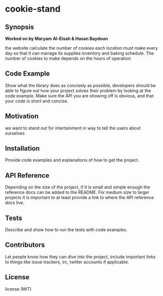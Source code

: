# cookie-stand
##  **Synopsis**
**Worked on by Maryam Al-Eisah & Hasan Baydoun**


the website calculate the number of cookies each location must make every day so that it can manage its supplies inventory and baking schedule. The number of cookies to make depends on the hours of operation 


## **Code Example**
Show what the library does as concisely as possible, developers should be able to figure out how your project solves their problem by looking at the code example. Make sure the API you are showing off is obvious, and that your code is short and concise.

## **Motivation**
we want to stand out for intertainment in way to tell the users about ourselves

## **Installation**
Provide code examples and explanations of how to get the project.

## **API Reference**
Depending on the size of the project, if it is small and simple enough the reference docs can be added to the README. For medium size to larger projects it is important to at least provide a link to where the API reference docs live.

## **Tests**
Describe and show how to run the tests with code examples.

## **Contributors**
Let people know how they can dive into the project, include important links to things like issue trackers, irc, twitter accounts if applicable.

## **License**
 license (MIT)
